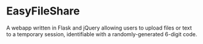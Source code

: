# EasyFileShare

A webapp written in Flask and jQuery allowing users to upload files or text to a temporary session, identifiable with a randomly-generated 6-digit code.
